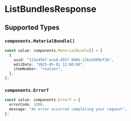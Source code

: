 # ListBundlesResponse


## Supported Types

### `components.MaterialBundle[]`

```typescript
const value: components.MaterialBundle[] = [
  {
    uuid: "123e4567-ace8-4557-898b-22bcb509ef2b",
    editDate: "2025-05-01 12:00:00",
    itemNumber: "<value>",
  },
];
```

### `components.ErrorT`

```typescript
const value: components.ErrorT = {
  errorCode: 1000,
  message: "An error occurred completing your request",
};
```

